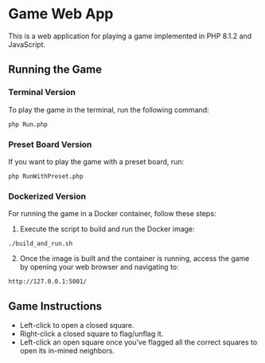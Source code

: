 # Game Web App

This is a web application for playing a game implemented in PHP 8.1.2 and JavaScript.

## Running the Game

### Terminal Version
To play the game in the terminal, run the following command:
```
php Run.php
```

### Preset Board Version
If you want to play the game with a preset board, run:
```
php RunWithPreset.php
```

### Dockerized Version
For running the game in a Docker container, follow these steps:

1. Execute the script to build and run the Docker image:
```
./build_and_run.sh
```

2. Once the image is built and the container is running, access the game by opening your web browser and navigating to:
```
http://127.0.0.1:5001/
```

## Game Instructions
- Left-click to open a closed square.
- Right-click a closed square to flag/unflag it.
- Left-click an open square once you've flagged all the correct squares to open its in-mined neighbors.
